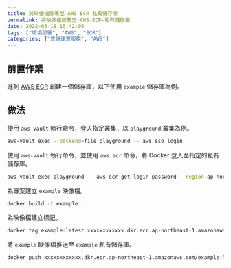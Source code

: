 ```yaml
---
title: 將映像檔部署至 AWS ECR 私有儲存庫
permalink: 將映像檔部署至-AWS-ECR-私有儲存庫
date: 2022-03-18 15:42:05
tags: ["環境部署", "AWS", "ECR"]
categories: ["雲端運算服務", "AWS"]
---
```


## 前置作業

進到 [AWS ECR](https://ap-northeast-1.console.aws.amazon.com/ecr) 創建一個儲存庫，以下使用 `example` 儲存庫為例。

## 做法

使用 `aws-vault` 執行命令，登入指定叢集，以 `playground` 叢集為例。

```BASH
aws-vault exec --backend=file playground -- aws sso login
```

使用 `aws-vault` 執行命令，並使用 `aws ecr` 命令，將 Docker 登入至指定的私有儲存庫。

```BASH
aws-vault exec playground -- aws ecr get-login-password --region ap-northeast-1 | docker login --username AWS --password-stdin xxxxxxxxxxxx.dkr.ecr.ap-northeast-1.amazonaws.com
```

為專案建立 `example` 映像檔。

```BASH
docker build -t example .
```

為映像檔建立標記。

```BASH
docker tag example:latest xxxxxxxxxxxx.dkr.ecr.ap-northeast-1.amazonaws.com/example:latest
```

將 `example` 映像檔推送至 `example` 私有儲存庫。

```BASH
docker push xxxxxxxxxxxx.dkr.ecr.ap-northeast-1.amazonaws.com/example:latest
```
